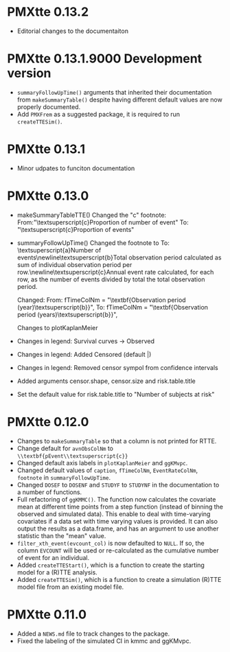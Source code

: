 # PMXtte 0.13.2

* Editorial changes to the documentaiton

# PMXtte 0.13.1.9000 Development version

* `summaryFollowUpTime()` arguments that inherited their documentation from `makeSummaryTable()` despite having different default values are now properly documented.
* Add `PMXFrem` as a suggested package, it is required to run `createTTESim()`.

# PMXtte 0.13.1

* Minor udpates to funciton documentation

# PMXtte 0.13.0

* makeSummaryTableTTE()
  Changed the "c" footnote:
  From:"\\textsuperscript{c}Proportion of number of event"
  To: "\\textsuperscript{c}Proportion of events"

* summaryFollowUpTime()
  Changed the footnote to
  To: \textsuperscript{a}Number of events\newline\textsuperscript{b}Total observation period
  calculated as sum of individual observation period per
  row.\newline\textsuperscript{c}Annual event rate calculated, for each row, as the number
  of events divided by total the total observation period.
  
  Changed:
  From: fTimeColNm = "\\textbf{Observation period (year)\\textsuperscript{b}}",
  To: fTimeColNm = "\\textbf{Observation period (years)\\textsuperscript{b}}",
  
  Changes to plotKaplanMeier
* Changes in legend: Survival curves -> Observed
* Changes in legend: Added Censored (default |)
* Changes in legend: Removed censor sympol from confidence intervals
* Added arguments censor.shape, censor.size and risk.table.title
* Set the default value for risk.table.title to "Number of subjects at risk"

# PMXtte 0.12.0

* Changes to `makeSummaryTable` so that a column is not printed for RTTE.
* Change default for `avnObsColNm` to `\\textbf{pEvent\\textsuperscript{c}}`
* Changed default axis labels in `plotKaplanMeier` and `ggKMvpc`.
* Changed default values of `caption`, `fTimeColNm`, `EventRateColNm`, `footnote` in `summaryFollowUpTime`.
* Changed `DOSEF` to `DOSENF` and `STUDYF` to `STUDYNF` in the documentation to a number of functions.
* Full refactoring of `ggKMMC()`. The function now calculates the covariate mean at different time points from a step function (instead of binning the observed and simulated data). This enable to deal with time-varying covariates if a data set with time varying values is provided. It can also output the results as a data.frame, and has an argument to use another statistic than the "mean" value.
* `filter_xth_event(evcount_col)` is now defaulted to `NULL`. If so, the column `EVCOUNT` will be used or re-calculated as the cumulative number of event for an individual.
* Added `createTTEStart()`, which is a function to create the starting model for a (R)TTE analysis.
* Added `createTTESim()`, which is a function to create a simulation (R)TTE model file from an existing model file.

# PMXtte 0.11.0

* Added a `NEWS.md` file to track changes to the package.
* Fixed the labeling of the simulated CI in kmmc and ggKMvpc.
